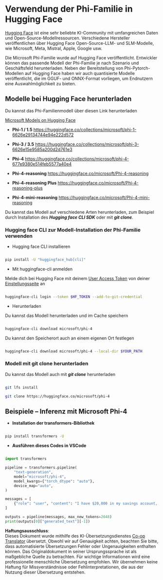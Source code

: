 <!--
CO_OP_TRANSLATOR_METADATA:
{
  "original_hash": "624fe133fba62773979d45f54519f7bb",
  "translation_date": "2025-05-07T10:38:45+00:00",
  "source_file": "md/01.Introduction/02/01.HF.md",
  "language_code": "de"
}
-->
# **Verwendung der Phi-Familie in Hugging Face**


[Hugging Face](https://huggingface.co/) ist eine sehr beliebte KI-Community mit umfangreichen Daten und Open-Source-Modellressourcen. Verschiedene Hersteller veröffentlichen über Hugging Face Open-Source-LLM- und SLM-Modelle, wie Microsoft, Meta, Mistral, Apple, Google usw.

Die Microsoft Phi-Familie wurde auf Hugging Face veröffentlicht. Entwickler können das passende Modell der Phi-Familie je nach Szenario und Geschäftsfeld herunterladen. Neben der Bereitstellung von Phi-Pytorch-Modellen auf Hugging Face haben wir auch quantisierte Modelle veröffentlicht, die im GGUF- und ONNX-Format vorliegen, um Endnutzern eine Auswahlmöglichkeit zu bieten.


## **Modelle bei Hugging Face herunterladen**

Du kannst das Phi-Familienmodell über diesen Link herunterladen

[Microsoft Models on Hugging Face](https://huggingface.co/microsoft)

-  **Phi-1 / 1.5** https://huggingface.co/collections/microsoft/phi-1-6626e29134744e94e222d572

-  **Phi-3 / 3.5** https://huggingface.co/collections/microsoft/phi-3-6626e15e9585a200d2d761e3

-  **Phi-4** https://huggingface.co/collections/microsoft/phi-4-677e9380e514feb5577a40e4

- **Phi-4-reasoning** https://huggingface.co/microsoft/Phi-4-reasoning

- **Phi-4-reasoning Plus** https://huggingface.co/microsoft/Phi-4-reasoning-plus 

- **Phi-4-mini-reasoning** https://huggingface.co/microsoft/Phi-4-mini-reasoning

Du kannst das Modell auf verschiedene Arten herunterladen, zum Beispiel durch Installation des ***Hugging face CLI SDK*** oder mit ***git clone***.

### **Hugging face CLI zur Modell-Installation der Phi-Familie verwenden**

- Hugging face CLI installieren

```bash

pip install -U "huggingface_hub[cli]"

```

- Mit huggingface-cli anmelden

Melde dich bei Hugging Face mit deinem [User Access Token](https://huggingface.co/docs/hub/security-tokens) von deiner [Einstellungsseite](https://huggingface.co/settings/tokens) an


```bash

huggingface-cli login --token $HF_TOKEN --add-to-git-credential

```

- Herunterladen


Du kannst das Modell herunterladen und im Cache speichern

```bash

huggingface-cli download microsoft/phi-4

```

Du kannst den Speicherort auch an einem eigenen Ort festlegen


```bash

huggingface-cli download microsoft/phi-4 --local-dir $YOUR_PATH

```


### **Modell mit git clone herunterladen**

Du kannst das Modell auch mit ***git clone*** herunterladen

```bash

git lfs install

git clone https://huggingface.co/microsoft/phi-4

```

## **Beispiele – Inferenz mit Microsoft Phi-4**

- **Installation der transformers-Bibliothek**

```bash

pip install transformers -U

```

- **Ausführen dieses Codes in VSCode**

```python

import transformers

pipeline = transformers.pipeline(
    "text-generation",
    model="microsoft/phi-4",
    model_kwargs={"torch_dtype": "auto"},
    device_map="auto",
)

messages = [
    {"role": "user", "content": "I have $20,000 in my savings account, where I receive a 4% profit per year and payments twice a year. Can you please tell me how long it will take for me to become a millionaire? Also, can you please explain the math step by step as if you were explaining it to an uneducated person?"},
]

outputs = pipeline(messages, max_new_tokens=2048)
print(outputs[0]["generated_text"][-1])

```

**Haftungsausschluss**:  
Dieses Dokument wurde mithilfe des KI-Übersetzungsdienstes [Co-op Translator](https://github.com/Azure/co-op-translator) übersetzt. Obwohl wir auf Genauigkeit achten, beachten Sie bitte, dass automatisierte Übersetzungen Fehler oder Ungenauigkeiten enthalten können. Das Originaldokument in seiner Ursprungssprache ist als maßgebliche Quelle zu betrachten. Für wichtige Informationen wird eine professionelle menschliche Übersetzung empfohlen. Wir übernehmen keine Haftung für Missverständnisse oder Fehlinterpretationen, die aus der Nutzung dieser Übersetzung entstehen.